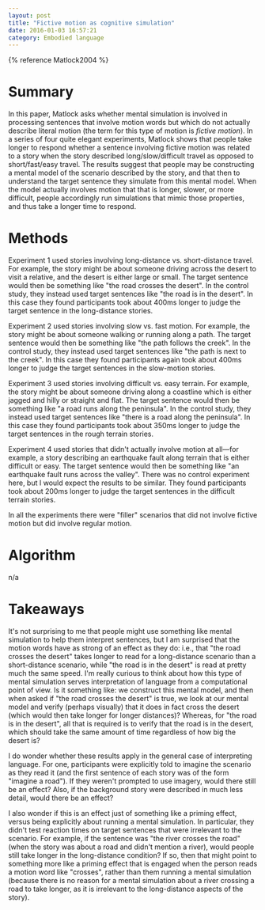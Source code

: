 ```yaml
---
layout: post
title: "Fictive motion as cognitive simulation"
date: 2016-01-03 16:57:21
category: Embodied language
---
```


{% reference Matlock2004 %}

# Summary

In this paper, Matlock asks whether mental simulation is involved in processing sentences that involve motion words but which do not actually describe literal motion (the term for this type of motion is *fictive motion*). In a series of four quite elegant experiments, Matlock shows that people take longer to respond whether a sentence involving fictive motion was related to a story when the story described long/slow/difficult travel as opposed to short/fast/easy travel. The results suggest that people may be constructing a mental model of the scenario described by the story, and that then to understand the target sentence they simulate from this mental model. When the model actually involves motion that that is longer, slower, or more difficult, people accordingly run simulations that mimic those properties, and thus take a longer time to respond.

# Methods

Experiment 1 used stories involving long-distance vs. short-distance travel. For example, the story might be about someone driving across the desert to visit a relative, and the desert is either large or small. The target sentence would then be something like "the road crosses the desert". In the control study, they instead used target sentences like "the road is in the desert". In this case they found participants took about 400ms longer to judge the target sentence in the long-distance stories.

Experiment 2 used stories involving slow vs. fast motion. For example, the story might be about someone walking or running along a path. The target sentence would then be something like "the path follows the creek". In the control study, they instead used target sentences like "the path is next to the creek". In this case they found participants again took about 400ms longer to judge the target sentences in the slow-motion stories.

Experiment 3 used stories involving difficult vs. easy terrain. For example, the story might be about someone driving along a coastline which is either jagged and hilly or straight and flat. The target sentence would then be something like "a road runs along the peninsula". In the control study, they instead used target sentences like "there is a road along the peninsula". In this case they found participants took about 350ms longer to judge the target sentences in the rough terrain stories.

Experiment 4 used stories that didn't actually involve motion at all—for example, a story describing an earthquake fault along terrain that is either difficult or easy. The target sentence would then be something like "an earthquake fault runs across the valley". There was no control experiment here, but I would expect the results to be similar. They found participants took about 200ms longer to judge the target sentences in the difficult terrain stories.

In all the experiments there were "filler" scenarios that did not involve fictive motion but did involve regular motion.

# Algorithm

n/a

# Takeaways

It's not surprising to me that people might use something like mental simulation to help them interpret sentences, but I am surprised that the motion words have as strong of an effect as they do: i.e., that "the road crosses the desert" takes longer to read for a long-distance scenario than a short-distance scenario, while "the road is in the desert" is read at pretty much the same speed. I'm really curious to think about how this type of mental simulation serves interpretation of language from a computational point of view. Is it something like: we construct this mental model, and then when asked if "the road crosses the desert" is true, we look at our mental model and verify (perhaps visually) that it does in fact cross the desert (which would then take longer for longer distances)? Whereas, for "the road is in the desert", all that is required is to verify that the road is in the desert, which should take the same amount of time regardless of how big the desert is?

I do wonder whether these results apply in the general case of interpreting language. For one, participants were explicitly told to imagine the scenario as they read it (and the first sentence of each story was of the form "imagine a road"). If they weren't prompted to use imagery, would there still be an effect? Also, if the background story were described in much less detail, would there be an effect?

I also wonder if this is an effect just of something like a priming effect, versus being explicitly about running a mental simulation. In particular, they didn't test reaction times on target sentences that were irrelevant to the scenario. For example, if the sentence was "the river crosses the road" (when the story was about a road and didn't mention a river), would people still take longer in the long-distance condition? If so, then that might point to something more like a priming effect that is engaged when the person reads a motion word like "crosses", rather than them running a mental simulation (because there is no reason for a mental simulation about a river crossing a road to take longer, as it is irrelevant to the long-distance aspects of the story).
